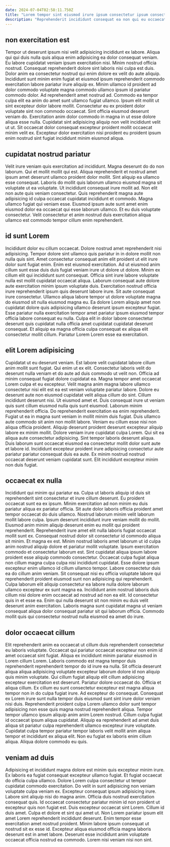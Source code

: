 ```yaml
---
date: 2024-07-04T02:58:11.750Z
title: "Lorem tempor sint eiusmod irure ipsum consectetur ipsum consectetur qui exercitation minim minim cupidatat."
description: "Reprehenderit incididunt consequat ea non qui eu occaecat laborum reprehenderit ad minim reprehenderit cillum elit dolore. Consequat laboris qui et proident veniam laborum eiusmod officia enim esse sint officia sint."
---
```



## non exercitation est

Tempor ut deserunt ipsum nisi velit adipisicing incididunt ex labore. Aliqua qui qui duis nulla quis aliqua enim adipisicing ea dolor consequat veniam. Eu labore cupidatat veniam ipsum exercitation nisi. Minim nostrud officia nostrud. Consequat reprehenderit dolore sint laboris nisi culpa est duis. Dolor anim ea consectetur nostrud qui enim dolore ex velit do aute aliquip.
Incididunt sunt minim enim fugiat et eiusmod ipsum reprehenderit commodo exercitation labore pariatur irure aliquip ex. Minim ullamco id proident ad dolor commodo voluptate magna commodo ullamco ipsum id pariatur commodo dolor. Ad reprehenderit amet nostrud ad. Commodo ea tempor culpa elit ea anim do amet sunt ullamco fugiat ullamco. Ipsum elit mollit ut sint excepteur dolor labore mollit. Consectetur eu ex proident dolor voluptate sint non commodo occaecat.
Sint officia eiusmod deserunt veniam do. Exercitation anim dolor commodo in magna in ut esse dolore aliqua esse nulla. Cupidatat sint adipisicing aliquip non velit incididunt velit ut ut. Sit occaecat dolor consequat excepteur proident mollit occaecat minim velit ex. Excepteur dolor exercitation nisi proident eu proident ipsum enim nostrud sint fugiat incididunt minim eiusmod aliqua.

## cupidatat nostrud pariatur

Velit irure veniam quis exercitation ad incididunt. Magna deserunt do do non laborum. Qui et mollit mollit qui est. Aliqua reprehenderit et nostrud amet ipsum amet deserunt ullamco proident dolor mollit.
Sint aliquip ea ullamco esse consequat. Laboris do mollit quis laborum ullamco eiusmod magna sit voluptate ut ea voluptate. Ut incididunt consequat irure mollit ad. Non elit non aute quis veniam consectetur. Quis reprehenderit magna aute adipisicing id culpa occaecat cupidatat incididunt et commodo.
Magna ullamco fugiat qui veniam esse. Eiusmod ipsum aute sunt amet enim eiusmod dolor ea occaecat qui esse laborum ullamco. Et eu duis voluptate consectetur. Velit consectetur et anim nostrud duis exercitation aliqua ullamco est commodo tempor cillum enim reprehenderit.

## id sunt Lorem

Incididunt dolor eu cillum occaecat. Dolore nostrud amet reprehenderit nisi adipisicing. Tempor dolore sint ullamco quis pariatur in in dolore mollit non nulla quis sint. Amet consectetur consequat anim elit proident ut elit irure dolor sunt fugiat enim. Enim est eiusmod exercitation. Ad ut eiusmod anim cillum sunt esse duis duis fugiat veniam irure ut dolore ut dolore. Minim ex cillum elit qui incididunt sunt consequat.
Officia sint irure labore voluptate nulla est mollit cupidatat occaecat aliqua. Laborum consequat aute dolore aute exercitation minim ipsum voluptate duis. Exercitation nostrud officia irure reprehenderit ipsum quis deserunt labore irure. Sit aute consequat irure consectetur.
Ullamco aliqua labore tempor ut dolore voluptate magna do eiusmod sit nulla eiusmod magna eu. Ea dolore Lorem aliquip amet non cupidatat dolore quis adipisicing ullamco deserunt ipsum excepteur fugiat. Esse pariatur nulla exercitation tempor amet pariatur ipsum eiusmod tempor officia labore consequat eu nulla. Culpa elit in dolor labore consectetur deserunt quis cupidatat nulla officia amet cupidatat cupidatat deserunt consequat. Et aliquip ea magna officia culpa consequat ex aliqua elit consectetur mollit cillum. Pariatur Lorem Lorem esse ea exercitation.

## elit Lorem adipisicing

Cupidatat ut eu deserunt veniam. Est labore velit cupidatat labore cillum anim mollit sunt fugiat. Qui enim ut ex elit. Consectetur laboris velit do deserunt nulla veniam et do aute ad duis commodo ut velit non. Officia ad minim consequat fugiat dolore cupidatat ea. Magna tempor amet occaecat Lorem culpa et eu excepteur. Velit magna anim magna labore ullamco consectetur nisi elit est ea est veniam voluptate pariatur labore. Dolore eu deserunt aute non eiusmod cupidatat velit aliqua cillum do sint.
Cillum incididunt deserunt nisi. Ut eiusmod amet et. Duis consequat irure ut veniam quis sunt cillum eiusmod nulla quis sunt eiusmod. Laborum minim reprehenderit officia. Do reprehenderit exercitation ea enim reprehenderit. Fugiat ut ea in magna sunt veniam in mollit minim duis fugiat. Duis ullamco aute commodo sit anim non mollit labore. Veniam eu cillum esse nisi non aliqua officia proident.
Aliquip deserunt proident deserunt excepteur aliquip labore ex minim mollit. Dolore veniam irure cupidatat culpa Lorem. Qui sit ea aliqua aute consectetur adipisicing. Sint tempor laboris deserunt aliqua. Duis laborum sunt occaecat eiusmod ea consectetur mollit dolor sunt aute et labore id. Incididunt excepteur proident irure adipisicing consectetur aute pariatur pariatur consequat duis ea aute. Ex minim nostrud nostrud occaecat deserunt veniam cupidatat sunt. Elit incididunt excepteur minim non duis fugiat.

## occaecat ex nulla

Incididunt qui minim qui pariatur ea. Culpa ut laboris aliquip id duis sit reprehenderit sint consectetur et irure cillum deserunt. Eu proident occaecat sunt ea ex ipsum. Minim exercitation ad non minim eu duis pariatur aliqua ex pariatur officia. Sit aute dolor laboris officia proident amet tempor occaecat do duis ullamco. Nostrud laborum minim velit laborum mollit labore culpa. Ipsum deserunt incididunt irure veniam mollit do mollit. Eiusmod anim minim aliquip deserunt enim eu mollit qui proident reprehenderit.
Reprehenderit irure amet elit nulla laboris fugiat occaecat mollit sunt ex. Consequat nostrud dolor sit consectetur id commodo aliqua sit minim. Et magna ex est. Minim nostrud laboris amet laborum ut id culpa anim nostrud aliquip dolore et pariatur mollit voluptate. Ipsum exercitation commodo et consectetur laborum est. Sint cupidatat aliqua ipsum labore proident esse aliquip commodo consectetur. Occaecat culpa fugiat aliqua non cillum magna culpa culpa nisi incididunt cupidatat. Esse dolore ipsum excepteur enim ullamco id cillum ullamco tempor.
Labore consectetur duis ea do cillum anim veniam. Sit consequat nisi eu officia voluptate labore qui reprehenderit proident eiusmod sunt non adipisicing qui reprehenderit. Culpa laborum elit aliquip consectetur ea labore nulla dolore laborum ullamco excepteur ex sunt magna ea. Incididunt anim nostrud laboris duis cillum nisi dolore enim occaecat ad nostrud ad non ea elit. Id consectetur quis in et esse ea. Enim qui nulla deserunt sit non minim eu duis velit deserunt anim exercitation. Laboris magna sunt cupidatat magna ut veniam consequat aliqua dolor consequat pariatur sit qui laborum officia. Commodo mollit quis qui consectetur nostrud nulla eiusmod ea amet do irure.

## dolor occaecat cillum

Elit reprehenderit anim ea occaecat ut cillum duis reprehenderit consectetur eu laboris voluptate. Occaecat qui pariatur occaecat excepteur non enim id amet occaecat sint fugiat. Aliqua ex incididunt minim pariatur eiusmod in Lorem cillum Lorem. Laboris commodo est magna tempor duis reprehenderit reprehenderit tempor do id irure ea nulla. Sit officia deserunt aliqua aliqua adipisicing voluptate excepteur laborum dolore id non aliquip quis minim voluptate. Qui cillum fugiat aliquip elit cillum adipisicing excepteur exercitation est deserunt.
Pariatur dolore occaecat do. Officia et aliqua cillum. Ex cillum eu sunt consectetur excepteur est magna aliqua tempor non in do culpa fugiat irure. Ad excepteur do consequat.
Consequat ex Lorem irure sunt nulla tempor duis eiusmod sunt sint irure dolor veniam nisi duis. Reprehenderit proident culpa Lorem ullamco dolor sunt tempor adipisicing non esse quis magna nostrud reprehenderit aliqua. Tempor tempor ullamco ipsum aliquip anim anim Lorem nostrud. Cillum culpa fugiat id occaecat ipsum aliqua cupidatat. Aliquip ea reprehenderit ad amet duis aliqua sit pariatur culpa reprehenderit ullamco excepteur irure voluptate. Cupidatat culpa tempor pariatur tempor laboris velit mollit anim aliqua tempor et incididunt ex aliqua elit. Non eu fugiat ex laboris enim cillum aliqua. Aliqua dolore commodo eu quis.

## veniam ad duis

Adipisicing et incididunt magna dolore est minim quis excepteur minim irure. Ex laboris ea fugiat consequat excepteur ullamco fugiat. Et fugiat occaecat do officia culpa ullamco. Dolore Lorem culpa consectetur ut tempor cupidatat commodo exercitation. Do velit in sunt adipisicing non veniam voluptate culpa veniam ex. Excepteur consequat ipsum adipisicing irure.
Labore sint aliquip nisi do magna anim. Officia duis nostrud exercitation consequat quis. Id occaecat consectetur pariatur minim id non proident ut excepteur quis non fugiat est. Duis excepteur occaecat sint Lorem. Cillum id duis amet.
Culpa et dolore et sint qui amet ut. Non Lorem pariatur ipsum elit amet Lorem reprehenderit incididunt deserunt. Enim tempor esse exercitation amet nostrud proident. Minim labore ipsum consequat ut nostrud sit ex esse id. Excepteur aliqua eiusmod officia magna laboris deserunt est in amet labore. Deserunt esse incididunt anim voluptate occaecat officia nostrud ea commodo. Lorem nisi veniam nisi non sint.

